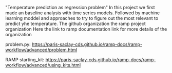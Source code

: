 "Temperature prediction as regression problem"
In this project we first made an baseline analysis with time series models.
Followed by machine learning moddel and  approaches to try to figure out
the most relevant to predict yhe temperature.
The github organization the ramp project organization
Here the link to ramp documentation link for more details of the organization

problem.py: https://paris-saclay-cds.github.io/ramp-docs/ramp-workflow/advanced/problem.html

 RAMP starting_kit: https://paris-saclay-cds.github.io/ramp-docs/ramp-workflow/advanced/using_kits.html